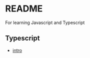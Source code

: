 # README

For learning Javascript and Typescript

## Typescript

- [intro](https://gitpitch.com/allroundtesters/js-steps/master#/)